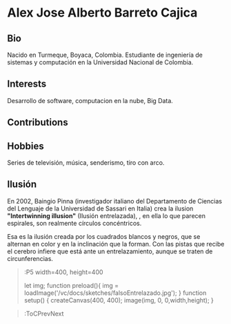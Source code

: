 # Alex Jose Alberto Barreto Cajica

## Bio
Nacido en Turmeque, Boyaca, Colombia. Estudiante de ingeniería de sistemas y computación en la Universidad Nacional de Colombia.
## Interests
Desarrollo de software, computacion en la nube, Big Data.
## Contributions


## Hobbies
Series de televisión, música, senderismo, tiro con arco. 

## Ilusión

En 2002, Baingio Pinna (investigador italiano del Departamento de Ciencias del Lenguaje de la Universidad de Sassari en Italia) crea la ilusion **"Intertwinning illusion"** (Ilusión entrelazada), , en ella lo que parecen espirales, son realmente círculos concéntricos. 

Esa es la ilusión creada por los cuadrados blancos y negros, que se alternan en color y en la inclinación que la forman. Con las pistas que recibe el cerebro infiere que está ante un entrelazamiento, aunque se traten de circunferencias.


> :P5 width=400, height=400
>
> let img; 
> function preload(){ img = loadImage('/vc/docs/sketches/falsoEntrelazado.jpg'); }
> function setup() { createCanvas(400, 400); image(img, 0, 0,width,height); }

> :ToCPrevNext